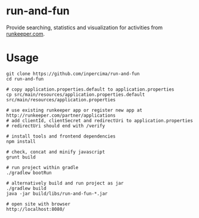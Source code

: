 # run-and-fun

Provide searching, statistics and visualization for activities from [runkeeper.com](http://runkeeper.com).

# Usage

    git clone https://github.com/inpercima/run-and-fun
    cd run-and-fun

    # copy application.properties.default to application.properties
    cp src/main/resources/application.properties.default src/main/resources/application.properties

    # use existing runkeeper app or register new app at http://runkeeper.com/partner/applications
    # add clientId, clientSecret and redirectUri to application.properties
    # redirectUri should end with /verify

    # install tools and frontend dependencies
    npm install

    # check, concat and minify javascript
    grunt build

    # run project within gradle
    ./gradlew bootRun

    # alternatively build and run project as jar
    ./gradlew build
    java -jar build/libs/run-and-fun-*.jar

    # open site with browser
    http://localhost:8080/


